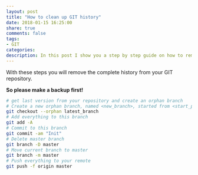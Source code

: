 ```yaml
---
layout: post
title: "How to clean up GIT history"
date: 2018-01-15 16:25:00
share: true
comments: false
tags: 
- GIT
categories:
description: In this post I show you a step by step guide on how to remove the complete GIT history from your repository. Attention, This cannot be reversed!
---
```


With these steps you will remove the complete history from your GIT repository. 

**So please make a backup first!**

``` bash
# get last version from your repository and create an orphan branch
# Create a new orphan branch, named <new_branch>, started from <start_point> and switch to it. The first commit made on this new branch will have no parents and it will be the root of a new history totally disconnected from all the other branches and commits.
git checkout --orphan latest_branch
# Add everything to this branch
git add -A
# Commit to this branch
git commit -am "Init"
# Delete master branch
git branch -D master
# Move current branch to master
git branch -m master
# Push everything to your remote
git push -f origin master
```

